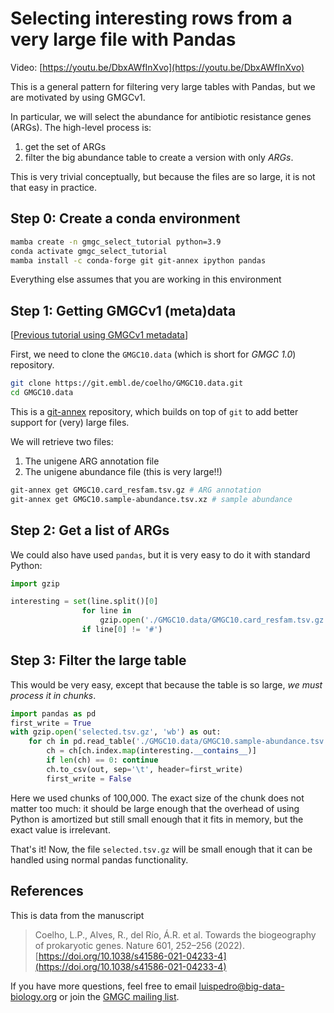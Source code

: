 # Selecting interesting rows from a very large file with Pandas

Video: [https://youtu.be/DbxAWfInXvo](https://youtu.be/DbxAWfInXvo)

This is a general pattern for filtering very large tables with Pandas, but we are motivated by using GMGCv1.

In particular, we will select the abundance for antibiotic resistance genes (ARGs). The high-level process is:

1. get the set of ARGs
2. filter the big abundance table to create a version with only _ARGs_.

This is very trivial conceptually, but because the files are so large, it is not that easy in practice.

## Step 0: Create a conda environment

```bash
mamba create -n gmgc_select_tutorial python=3.9
conda activate gmgc_select_tutorial
mamba install -c conda-forge git git-annex ipython pandas
```

Everything else assumes that you are working in this environment

## Step 1: Getting GMGCv1 (meta)data

[[Previous tutorial using GMGCv1 metadata](../2__GMGCv1MAGs/)]

First, we need to clone the `GMGC10.data` (which is short for _GMGC 1.0_) repository.

```bash
git clone https://git.embl.de/coelho/GMGC10.data.git
cd GMGC10.data
```

This is a [git-annex](https://git-annex.branchable.com/) repository, which builds on top of `git` to add better support for (very) large files.

We will retrieve two files:

1. The unigene ARG annotation file
2. The unigene abundance file (this is very large!!)

```bash
git-annex get GMGC10.card_resfam.tsv.gz # ARG annotation
git-annex get GMGC10.sample-abundance.tsv.xz # sample abundance
```

## Step 2: Get a list of ARGs

We could also have used `pandas`, but it is very easy to do it with standard Python:

```python
import gzip

interesting = set(line.split()[0]
                for line in
                    gzip.open('./GMGC10.data/GMGC10.card_resfam.tsv.gz', 'rt')
                if line[0] != '#')
```

## Step 3: Filter the large table

This would be very easy, except that because the table is so large, _we must process it in chunks_.

```python
import pandas as pd
first_write = True
with gzip.open('selected.tsv.gz', 'wb') as out:
    for ch in pd.read_table('./GMGC10.data/GMGC10.sample-abundance.tsv.xz', index_col=0, chunksize=1_000_000):
        ch = ch[ch.index.map(interesting.__contains__)]
        if len(ch) == 0: continue
        ch.to_csv(out, sep='\t', header=first_write)
        first_write = False
```

Here we used chunks of 100,000. The exact size of the chunk does not matter too much: it should be large enough that the overhead of using Python is amortized but still small enough that it fits in memory, but the exact value is irrelevant.

That's it! Now, the file `selected.tsv.gz` will be small enough that it can be handled using normal pandas functionality.

## References

This is data from the manuscript

> Coelho, L.P., Alves, R., del Río, Á.R. et al. Towards the biogeography of
> prokaryotic genes. Nature 601, 252–256 (2022).
> [https://doi.org/10.1038/s41586-021-04233-4](https://doi.org/10.1038/s41586-021-04233-4)

If you have more questions, feel free to email [luispedro@big-data-biology.org](mailto:luispedro@big-data-biology.org) or join the [GMGC mailing list](https://groups.google.com/forum/#!forum/gmgc-users).

